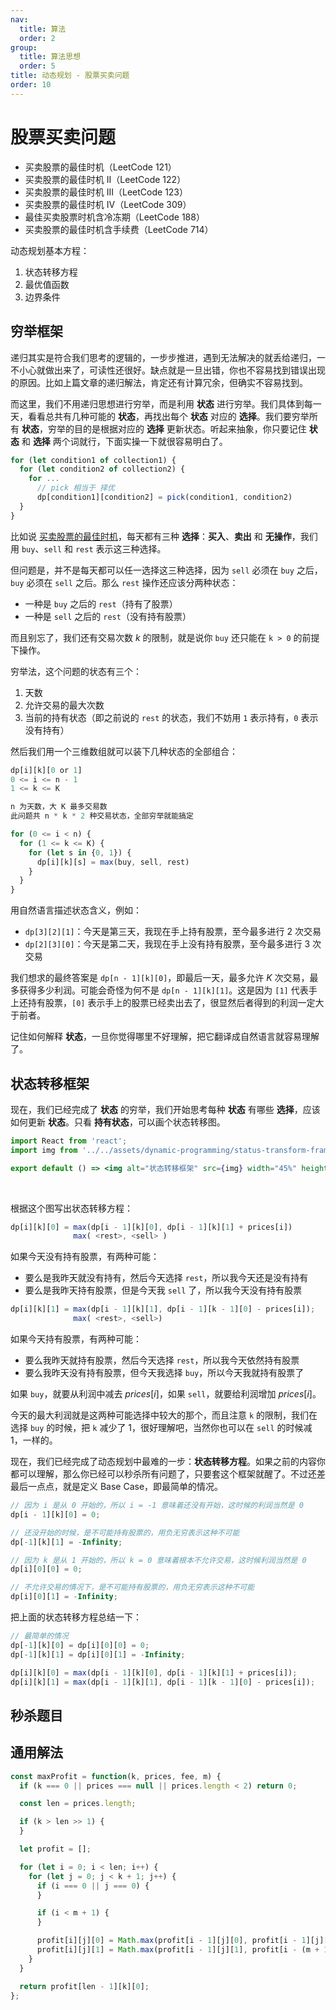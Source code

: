 ```yaml
---
nav:
  title: 算法
  order: 2
group:
  title: 算法思想
  order: 5
title: 动态规划 - 股票买卖问题
order: 10
---
```


# 股票买卖问题

- 买卖股票的最佳时机（LeetCode 121）
- 买卖股票的最佳时机 II（LeetCode 122）
- 买卖股票的最佳时机 III（LeetCode 123）
- 买卖股票的最佳时机 IV（LeetCode 309）
- 最佳买卖股票时机含冷冻期（LeetCode 188）
- 买卖股票的最佳时机含手续费（LeetCode 714）

动态规划基本方程：

1. 状态转移方程
2. 最优值函数
3. 边界条件

## 穷举框架

递归其实是符合我们思考的逻辑的，一步步推进，遇到无法解决的就丢给递归，一不小心就做出来了，可读性还很好。缺点就是一旦出错，你也不容易找到错误出现的原因。比如上篇文章的递归解法，肯定还有计算冗余，但确实不容易找到。

而这里，我们不用递归思想进行穷举，而是利用 **状态** 进行穷举。我们具体到每一天，看看总共有几种可能的 **状态**，再找出每个 **状态** 对应的 **选择**。我们要穷举所有 **状态**，穷举的目的是根据对应的 **选择** 更新状态。听起来抽象，你只要记住 **状态** 和 **选择** 两个词就行，下面实操一下就很容易明白了。

```js
for (let condition1 of collection1) {
  for (let condition2 of collection2) {
    for ...
      // pick 相当于 择优
      dp[condition1][condition2] = pick(condition1, condition2)
  }
}
```

比如说 [买卖股票的最佳时机]()，每天都有三种 **选择**：**买入**、**卖出** 和 **无操作**，我们用 `buy`、`sell` 和 `rest` 表示这三种选择。

但问题是，并不是每天都可以任一选择这三种选择，因为 `sell` 必须在 `buy` 之后，`buy` 必须在 `sell` 之后。那么 `rest` 操作还应该分两种状态：

- 一种是 `buy` 之后的 `rest`（持有了股票）
- 一种是 `sell` 之后的 `rest`（没有持有股票）

而且别忘了，我们还有交易次数 $k$ 的限制，就是说你 `buy` 还只能在 `k > 0` 的前提下操作。

穷举法，这个问题的状态有三个：

1. 天数
2. 允许交易的最大次数
3. 当前的持有状态（即之前说的 `rest` 的状态，我们不妨用 `1` 表示持有，`0` 表示没有持有）

然后我们用一个三维数组就可以装下几种状态的全部组合：

```js
dp[i][k][0 or 1]
0 <= i <= n - 1
1 <= k <= K

n 为天数，大 K 最多交易数
此问题共 n * k * 2 种交易状态，全部穷举就能搞定

for (0 <= i < n) {
  for (1 <= k <= K) {
    for (let s in {0, 1}) {
      dp[i][k][s] = max(buy, sell, rest)
    }
  }
}
```

用自然语言描述状态含义，例如：

- `dp[3][2][1]`：今天是第三天，我现在手上持有股票，至今最多进行 2 次交易
- `dp[2][3][0]`：今天是第二天，我现在手上没有持有股票，至今最多进行 3 次交易

我们想求的最终答案是 `dp[n - 1][k][0]`，即最后一天，最多允许 $K$ 次交易，最多获得多少利润。可能会奇怪为何不是 `dp[n - 1][k][1]`。这是因为 `[1]` 代表手上还持有股票，`[0]` 表示手上的股票已经卖出去了，很显然后者得到的利润一定大于前者。

记住如何解释 **状态**，一旦你觉得哪里不好理解，把它翻译成自然语言就容易理解了。

## 状态转移框架

现在，我们已经完成了 **状态** 的穷举，我们开始思考每种 **状态** 有哪些 **选择**，应该如何更新 **状态**。只看 **持有状态**，可以画个状态转移图。

```jsx | inline
import React from 'react';
import img from '../../assets/dynamic-programming/status-transform-framwork.png';

export default () => <img alt="状态转移框架" src={img} width="45%" height="45%" />;
```

<br />

根据这个图写出状态转移方程：

```js
dp[i][k][0] = max(dp[i - 1][k][0], dp[i - 1][k][1] + prices[i])
              max( <rest>, <sell> )
```

如果今天没有持有股票，有两种可能：

- 要么是我昨天就没有持有，然后今天选择 `rest`，所以我今天还是没有持有
- 要么是我昨天持有股票，但是今天我 `sell` 了，所以我今天没有持有股票

```js
dp[i][k][1] = max(dp[i - 1][k][1], dp[i - 1][k - 1][0] - prices[i]);
              max( <rest>, <sell>)
```

如果今天持有股票，有两种可能：

- 要么我昨天就持有股票，然后今天选择 `rest`，所以我今天依然持有股票
- 要么我昨天没有持有股票，但今天我选择 `buy`，所以今天我就持有股票了

如果 `buy`，就要从利润中减去 $prices[i]$，如果 `sell`，就要给利润增加 $prices[i]$。

今天的最大利润就是这两种可能选择中较大的那个，而且注意 `k` 的限制，我们在选择 `buy` 的时候，把 `k` 减少了 1，很好理解吧，当然你也可以在 `sell` 的时候减 1，一样的。

现在，我们已经完成了动态规划中最难的一步：**状态转移方程**。如果之前的内容你都可以理解，那么你已经可以秒杀所有问题了，只要套这个框架就醒了。不过还差最后一点点，就是定义 Base Case，即最简单的情况。

```js
// 因为 i 是从 0 开始的，所以 i = -1 意味着还没有开始，这时候的利润当然是 0
dp[i - 1][k][0] = 0;

// 还没开始的时候，是不可能持有股票的，用负无穷表示这种不可能
dp[-1][k][1] = -Infinity;

// 因为 k 是从 1 开始的，所以 k = 0 意味着根本不允许交易，这时候利润当然是 0
dp[i][0][0] = 0;

// 不允许交易的情况下，是不可能持有股票的，用负无穷表示这种不可能
dp[i][0][1] = -Infinity;
```

把上面的状态转移方程总结一下：

```js
// 最简单的情况
dp[-1][k][0] = dp[i][0][0] = 0;
dp[-1][k][1] = dp[i][0][1] = -Infinity;

dp[i][k][0] = max(dp[i - 1][k][0], dp[i - 1][k][1] + prices[i]);
dp[i][k][1] = max(dp[i - 1][k][1], dp[i - 1][k - 1][0] - prices[i]);
```

## 秒杀题目

## 通用解法

```js
const maxProfit = function(k, prices, fee, m) {
  if (k === 0 || prices === null || prices.length < 2) return 0;

  const len = prices.length;

  if (k > len >> 1) {
  }

  let profit = [];

  for (let i = 0; i < len; i++) {
    for (let j = 0; j < k + 1; j++) {
      if (i === 0 || j === 0) {
      }

      if (i < m + 1) {
      }

      profit[i][j][0] = Math.max(profit[i - 1][j][0], profit[i - 1][j][1] + prices[i] - fee);
      profit[i][j][1] = Math.max(profit[i - 1][j][1], profit[i - (m + 1)][0] - prices[i]);
    }
  }

  return profit[len - 1][k][0];
};
```
